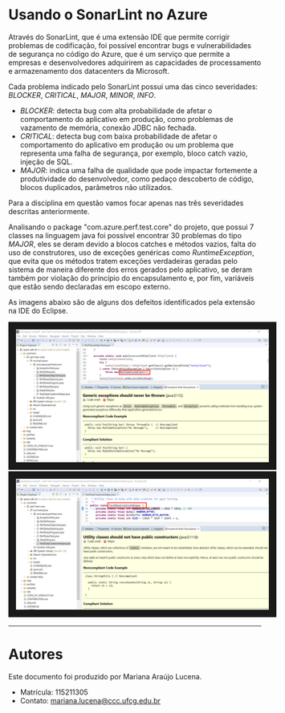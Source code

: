 
# Usando o SonarLint no Azure



Através do SonarLint, que é uma extensão IDE que permite corrigir problemas de codificação, foi possível encontrar bugs e vulnerabilidades de segurança no código do Azure, que é um serviço que permite a empresas e desenvolvedores adquirirem as capacidades de processamento e armazenamento dos datacenters da Microsoft.   

Cada problema indicado pelo SonarLint possui uma das cinco severidades: _BLOCKER_, _CRITICAL_, _MAJOR_, _MINOR_, _INFO_.     
* _BLOCKER_: detecta bug com alta probabilidade de afetar o comportamento do aplicativo em produção, como  problemas de vazamento de memória, conexão JDBC não fechada.   
* _CRITICAL_: detecta bug com baixa probabilidade de afetar o comportamento do aplicativo em produção ou um problema que representa uma falha de segurança, por exemplo, bloco catch vazio, injeção de SQL.   
* _MAJOR_: indica uma falha de qualidade que pode impactar fortemente a produtividade do desenvolvedor, como pedaço descoberto de código, blocos duplicados, parâmetros não utilizados.     

Para a disciplina em questão vamos focar apenas nas três severidades descritas anteriormente.   

Analisando o package "com.azure.perf.test.core" do projeto, que possui 7 classes na linguagem java foi possível encontrar 30 problemas do tipo _MAJOR_, eles se deram devido a blocos catches e métodos vazios, falta do uso de construtores, uso de exceções genéricas como _RuntimeException_, que evita que os métodos tratem exceções verdadeiras geradas pelo sistema de maneira diferente dos erros gerados pelo aplicativo, se deram também por violação do princípio do encapsulamento e, por fim, variáveis que estão sendo declaradas em escopo externo. 

As imagens abaixo são de alguns dos defeitos identificados pela extensão na IDE do Eclipse.

<img class="center" border="15px" src="https://github.com/marianaalucena/ArqSoftware/blob/main/imagens/runtime.png?raw=true" />
<img class="center" border="15px" src="https://github.com/marianaalucena/ArqSoftware/blob/main/imagens/construtor.png?raw=true" />  


***

# Autores

Este documento foi produzido por Mariana Araújo Lucena.

- Matrícula: 115211305
- Contato: mariana.lucena@ccc.ufcg.edu.br


